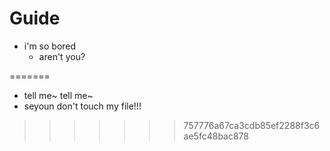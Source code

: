 # Guide
* i'm so bored
  * aren't you? 

=======
  * tell me~ tell me~
  * seyoun don't touch my file!!!
>>>>>>> 757776a67ca3cdb85ef2288f3c6ae5fc48bac878
